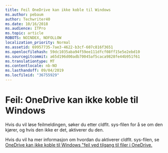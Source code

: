 ```yaml
---
title: Feil OneDrive kan ikke koble til Windows
ms.author: pebaum
author: Techwriter40
ms.date: 10/16/2018
ms.audience: ITPro
ms.topic: article
ROBOTS: NOINDEX, NOFOLLOW
localization_priority: Normal
ms.assetid: 69957735-7ae3-4622-b3cf-607c816f3651
ms.openlocfilehash: 59dc1035aba94f59ee111dfcf08ff15e5e2ebd10
ms.sourcegitcommit: a65d196d00adb70045af5caca9828fe44b951f61
ms.translationtype: MT
ms.contentlocale: nb-NO
ms.lasthandoff: 09/04/2019
ms.locfileid: "36755929"
---
```

# <a name="error-onedrive-cannot-connect-to-windows"></a>Feil: OneDrive kan ikke koble til Windows

Hvis du vil løse feilmeldingen, søker du etter cldflt. sys-filen for å se om den kjører, og hvis den ikke er det, aktiverer du den. 
  
Hvis du vil ha mer informasjon om hvordan du aktiverer cldflt. sys-filen, se [OneDrive kan ikke koble til Windows "feil ved tilgang til filer i OneDrive.](https://go.microsoft.com/fwlink/?Linkid=2031032)
  

